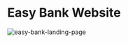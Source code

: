 # Easy Bank Website
![easy-bank-landing-page](https://github.com/satyasaadhika/Easy-bank-website/assets/106907193/e584f5b7-62b7-40f2-a7c2-aadd99d54e84)

